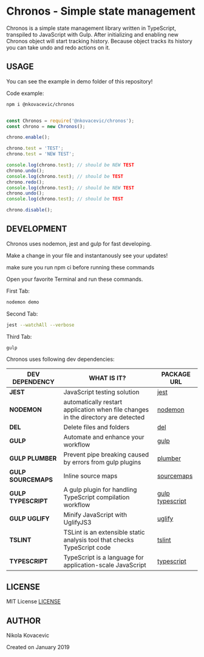 # Chronos - Simple state management

Chronos is a simple state management library written in TypeScript, transpiled to JavaScript with Gulp. After initializing and enabling new Chronos object will start tracking history. Because object tracks its history you can take undo and redo actions on it.

## USAGE

You can see the example in demo folder of this repository!

Code example:

```sh
npm i @nkovacevic/chronos
```

```javascript

const Chronos = require('@nkovacevic/chronos');
const chrono = new Chronos();

chrono.enable();

chrono.test = 'TEST';
chrono.test = 'NEW TEST';

console.log(chrono.test); // should be NEW TEST
chrono.undo();
console.log(chrono.test); // should be TEST
chrono.redo();
console.log(chrono.test); // should be NEW TEST
chrono.undo();
console.log(chrono.test); // should be TEST

chrono.disable();

```

## DEVELOPMENT

Chronos uses nodemon, jest and gulp for fast developing.

Make a change in your file and instantanously see your updates!

make sure you run npm ci before running these commands

Open your favorite Terminal and run these commands.

First Tab:

```sh
nodemon demo
```

Second Tab:

```sh
jest --watchAll --verbose
```

Third Tab:

```sh
gulp
```

Chronos uses following dev dependencies:

| **DEV DEPENDENCY**  | WHAT IS IT?                                                                       | PACKAGE URL                    |
| ------------------- | --------------------------------------------------------------------------------- | ------------------------------ |
| **JEST**            | JavaScript testing solution                                                       | [jest][jest]                   |
| **NODEMON**         | automatically restart application when file changes in the directory are detected | [nodemon][nodemon]             |
| **DEL**             | Delete files and folders                                                          | [del][del]                     |
| **GULP**            | Automate and enhance your workflow                                                | [gulp][gulp]                   |
| **GULP PLUMBER**    | Prevent pipe breaking caused by errors from gulp plugins                          | [plumber][plumber]             |
| **GULP SOURCEMAPS** | Inline source maps                                                                | [sourcemaps][sourcemaps]       |
| **GULP TYPESCRIPT** | A gulp plugin for handling TypeScript compilation workflow                        | [gulp typescript][gtypescript] |
| **GULP UGLIFY**     | Minify JavaScript with UglifyJS3                                                  | [uglify][uglify]               |
| **TSLINT**          | TSLint is an extensible static analysis tool that checks TypeScript code          | [tslint][tslint]               |
| **TYPESCRIPT**      | TypeScript is a language for application-scale JavaScript                         | [typescript][typescript]       |

## LICENSE

MIT License [LICENSE][license]

## AUTHOR

Nikola Kovacevic

Created on January 2019

[//]: #
[license]: https://github.com/nikola-kovacevic/chronos/blob/master/LICENSE
[jest]: https://www.npmjs.com/package/jest
[nodemon]: https://www.npmjs.com/package/nodemon
[del]: https://www.npmjs.com/package/del
[gulp]: https://gulpjs.com/
[plumber]: https://www.npmjs.com/package/gulp-plumber
[sourcemaps]: https://www.npmjs.com/package/gulp-sourcemaps
[gtypescript]: https://www.npmjs.com/package/gulp-typescript
[uglify]: https://www.npmjs.com/package/gulp-uglify
[tslint]: https://www.npmjs.com/package/tslint
[typescript]: https://www.npmjs.com/package/typescript
